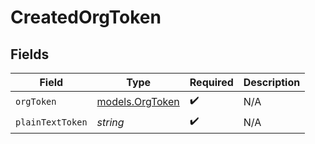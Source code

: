 # CreatedOrgToken


## Fields

| Field                                    | Type                                     | Required                                 | Description                              |
| ---------------------------------------- | ---------------------------------------- | ---------------------------------------- | ---------------------------------------- |
| `orgToken`                               | [models.OrgToken](../models/orgtoken.md) | :heavy_check_mark:                       | N/A                                      |
| `plainTextToken`                         | *string*                                 | :heavy_check_mark:                       | N/A                                      |